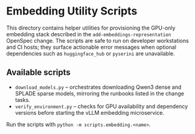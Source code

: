 # Embedding Utility Scripts

This directory contains helper utilities for provisioning the GPU-only
embedding stack described in the `add-embeddings-representation`
OpenSpec change. The scripts are safe to run on developer workstations
and CI hosts; they surface actionable error messages when optional
dependencies such as `huggingface_hub` or `pyserini` are unavailable.

## Available scripts

- `download_models.py` – orchestrates downloading Qwen3 dense and SPLADE
  sparse models, mirroring the runbooks listed in the change tasks.
- `verify_environment.py` – checks for GPU availability and dependency
  versions before starting the vLLM embedding microservice.

Run the scripts with `python -m scripts.embedding.<name>`.
